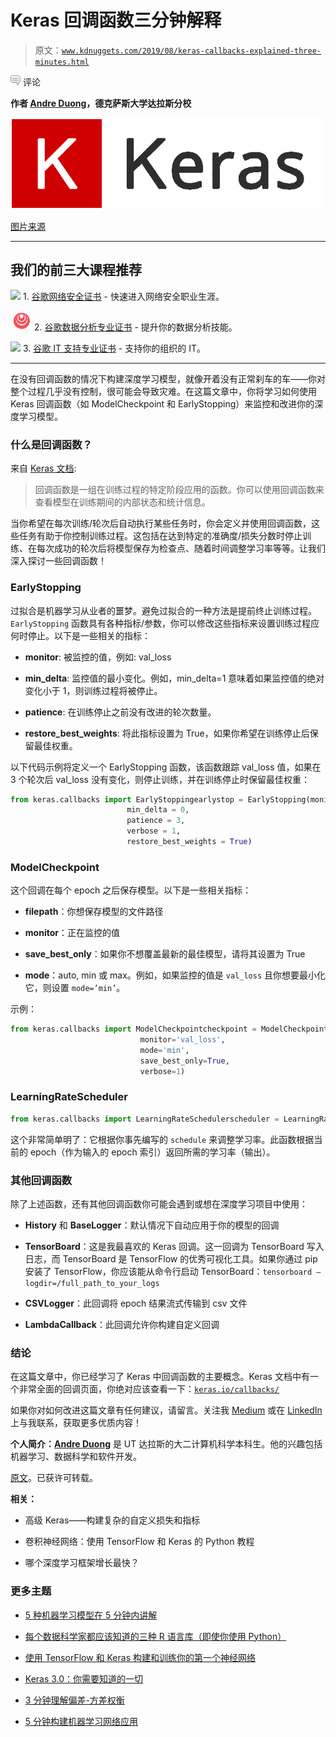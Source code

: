 # Keras 回调函数三分钟解释

> 原文：[`www.kdnuggets.com/2019/08/keras-callbacks-explained-three-minutes.html`](https://www.kdnuggets.com/2019/08/keras-callbacks-explained-three-minutes.html)

![c](img/3d9c022da2d331bb56691a9617b91b90.png) 评论

**作者 [Andre Duong](https://www.linkedin.com/in/andreduong/)，德克萨斯大学达拉斯分校**

![图示](img/ee815a0cbb38fb79a1ddf4df0d08caae.png)

[图片来源](https://keras.io/)

* * *

## 我们的前三大课程推荐

![](img/0244c01ba9267c002ef39d4907e0b8fb.png) 1\. [谷歌网络安全证书](https://www.kdnuggets.com/google-cybersecurity) - 快速进入网络安全职业生涯。

![](img/e225c49c3c91745821c8c0368bf04711.png) 2\. [谷歌数据分析专业证书](https://www.kdnuggets.com/google-data-analytics) - 提升你的数据分析技能。

![](img/0244c01ba9267c002ef39d4907e0b8fb.png) 3\. [谷歌 IT 支持专业证书](https://www.kdnuggets.com/google-itsupport) - 支持你的组织的 IT。

* * *

在没有回调函数的情况下构建深度学习模型，就像开着没有正常刹车的车——你对整个过程几乎没有控制，很可能会导致灾难。在这篇文章中，你将学习如何使用 Keras 回调函数（如 ModelCheckpoint 和 EarlyStopping）来监控和改进你的深度学习模型。

### 什么是回调函数？

来自 [Keras 文档](https://keras.io/callbacks/):

> 回调函数是一组在训练过程的特定阶段应用的函数。你可以使用回调函数来查看模型在训练期间的内部状态和统计信息。

当你希望在每次训练/轮次后自动执行某些任务时，你会定义并使用回调函数，这些任务有助于你控制训练过程。这包括在达到特定的准确度/损失分数时停止训练、在每次成功的轮次后将模型保存为检查点、随着时间调整学习率等等。让我们深入探讨一些回调函数！

### EarlyStopping

过拟合是机器学习从业者的噩梦。避免过拟合的一种方法是提前终止训练过程。`EarlyStopping` 函数具有各种指标/参数，你可以修改这些指标来设置训练过程应何时停止。以下是一些相关的指标：

+   **monitor**: 被监控的值，例如: val_loss

+   **min_delta**: 监控值的最小变化。例如，min_delta=1 意味着如果监控值的绝对变化小于 1，则训练过程将被停止。

+   **patience**: 在训练停止之前没有改进的轮次数量。

+   **restore_best_weights**: 将此指标设置为 True，如果你希望在训练停止后保留最佳权重。

以下代码示例将定义一个 EarlyStopping 函数，该函数跟踪 val_loss 值，如果在 3 个轮次后 val_loss 没有变化，则停止训练，并在训练停止时保留最佳权重：

```py
from keras.callbacks import EarlyStoppingearlystop = EarlyStopping(monitor = 'val_loss',
                          min_delta = 0,
                          patience = 3,
                          verbose = 1,
                          restore_best_weights = True)
```

### ModelCheckpoint

这个回调在每个 epoch 之后保存模型。以下是一些相关指标：

+   **filepath**：你想保存模型的文件路径

+   **monitor**：正在监控的值

+   **save_best_only**：如果你不想覆盖最新的最佳模型，请将其设置为 True

+   **mode**：auto, min 或 max。例如，如果监控的值是 `val_loss` 且你想要最小化它，则设置 `mode=’min’`。

示例：

```py
from keras.callbacks import ModelCheckpointcheckpoint = ModelCheckpoint(filepath,
                             monitor='val_loss',
                             mode='min',
                             save_best_only=True,
                             verbose=1)
```

### LearningRateScheduler

```py
from keras.callbacks import LearningRateSchedulerscheduler = LearningRateScheduler(schedule, verbose=0) # schedule is a function
```

这个非常简单明了：它根据你事先编写的 `schedule` 来调整学习率。此函数根据当前的 epoch（作为输入的 epoch 索引）返回所需的学习率（输出）。

### 其他回调函数

除了上述函数，还有其他回调函数你可能会遇到或想在深度学习项目中使用：

+   **History** 和 **BaseLogger**：默认情况下自动应用于你的模型的回调

+   **TensorBoard**：这是我最喜欢的 Keras 回调。这一回调为 TensorBoard 写入日志，而 TensorBoard 是 TensorFlow 的优秀可视化工具。如果你通过 pip 安装了 TensorFlow，你应该能从命令行启动 TensorBoard：`tensorboard — logdir=/full_path_to_your_logs`

+   **CSVLogger**：此回调将 epoch 结果流式传输到 csv 文件

+   **LambdaCallback**：此回调允许你构建自定义回调

### 结论

在这篇文章中，你已经学习了 Keras 中回调函数的主要概念。Keras 文档中有一个非常全面的回调页面，你绝对应该查看一下：[`keras.io/callbacks/`](http://keras.io/callbacks/)

如果你对如何改进这篇文章有任何建议，请留言。关注我 [Medium](https://medium.com/@andreduong07) 或在 [LinkedIn](https://www.linkedin.com/in/andreduong/) 上与我联系，获取更多优质内容！

**个人简介：[Andre Duong](https://www.linkedin.com/in/andreduong/)** 是 UT 达拉斯的大二计算机科学本科生。他的兴趣包括机器学习、数据科学和软件开发。

[原文](https://medium.com/towards-artificial-intelligence/keras-callbacks-explained-in-three-minutes-846a43b44a16)。已获许可转载。

**相关：**

+   高级 Keras——构建复杂的自定义损失和指标

+   卷积神经网络：使用 TensorFlow 和 Keras 的 Python 教程

+   哪个深度学习框架增长最快？

### 更多主题

+   [5 种机器学习模型在 5 分钟内讲解](https://www.kdnuggets.com/5-machine-learning-models-explained-in-5-minutes)

+   [每个数据科学家都应该知道的三种 R 语言库（即使你使用 Python）](https://www.kdnuggets.com/2021/12/three-r-libraries-every-data-scientist-know-even-python.html)

+   [使用 TensorFlow 和 Keras 构建和训练你的第一个神经网络](https://www.kdnuggets.com/2023/05/building-training-first-neural-network-tensorflow-keras.html)

+   [Keras 3.0：你需要知道的一切](https://www.kdnuggets.com/2023/07/keras-30-everything-need-know.html)

+   [3 分钟理解偏差-方差权衡](https://www.kdnuggets.com/2020/09/understanding-bias-variance-trade-off-3-minutes.html)

+   [5 分钟构建机器学习网络应用](https://www.kdnuggets.com/2022/03/build-machine-learning-web-app-5-minutes.html)
